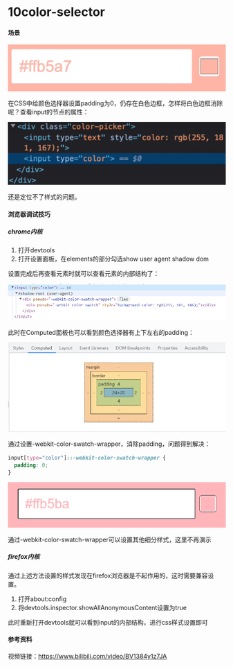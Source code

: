 # 10color-selector

#### 场景

![](../imgs/10_01.png)

在CSS中给颜色选择器设置padding为0，仍存在白色边框，怎样将白色边框消除呢？查看input的节点的属性：

![](../imgs/10_02.png)

还是定位不了样式的问题。

#### 浏览器调试技巧

##### chrome内核

1. 打开devtools
2. 打开设置面板，在elements的部分勾选show user agent shadow dom

设置完成后再查看元素时就可以查看元素的内部结构了：

![](../imgs/10_03.png)

此时在Computed面板也可以看到颜色选择器有上下左右的padding：

<img src="../imgs/10_04.png" style="zoom: 67%;" />

通过设置-webkit-color-swatch-wrapper，消除padding，问题得到解决：

```css
input[type="color"]::-webkit-color-swatch-wrapper {
  padding: 0;
}
```

![](../imgs/10_05.png)

通过-webkit-color-swatch-wrapper可以设置其他细分样式，这里不再演示

##### firefox内核

通过上述方法设置的样式发现在firefox浏览器是不起作用的，这时需要兼容设置。

1. 打开about:config
2. 将devtools.inspector.showAllAnonymousContent设置为true

此时重新打开devtools就可以看到input的内部结构，进行css样式设置即可

#### 参考资料

视频链接：https://www.bilibili.com/video/BV1384y1z7JA
